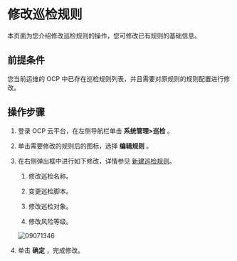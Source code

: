 修改巡检规则 
===========================

本页面为您介绍修改巡检规则的操作，您可修改已有规则的基础信息。

前提条件 
-------------------------

您当前运维的 OCP 中已存在巡检规则列表，并且需要对原规则的规则配置进行修改。

操作步骤 
-------------------------

1. 登录 OCP 云平台，在左侧导航栏单击 **系统管理\>巡检** 。

   

2. 单击需要修改的规则后的图标，选择 **编辑规则** 。

   

3. 在右侧弹出框中进行如下修改，详情参见 [新建巡检规则](/zh-CN/3.ob-cloud-platform/11.using-system-management/14.use-the-inspection-feature/2.new-inspection-rules.md)。

   1. 修改巡检名称。

      
   
   2. 变更巡检脚本。

      
   
   3. 修改巡检对象。

      
   
   4. 修改风险等级。

      
   

   

   ![09071346](https://help-static-aliyun-doc.aliyuncs.com/assets/img/zh-CN/3170562361/p324223.png)
   

4. 单击 **确定** ，完成修改。

   



